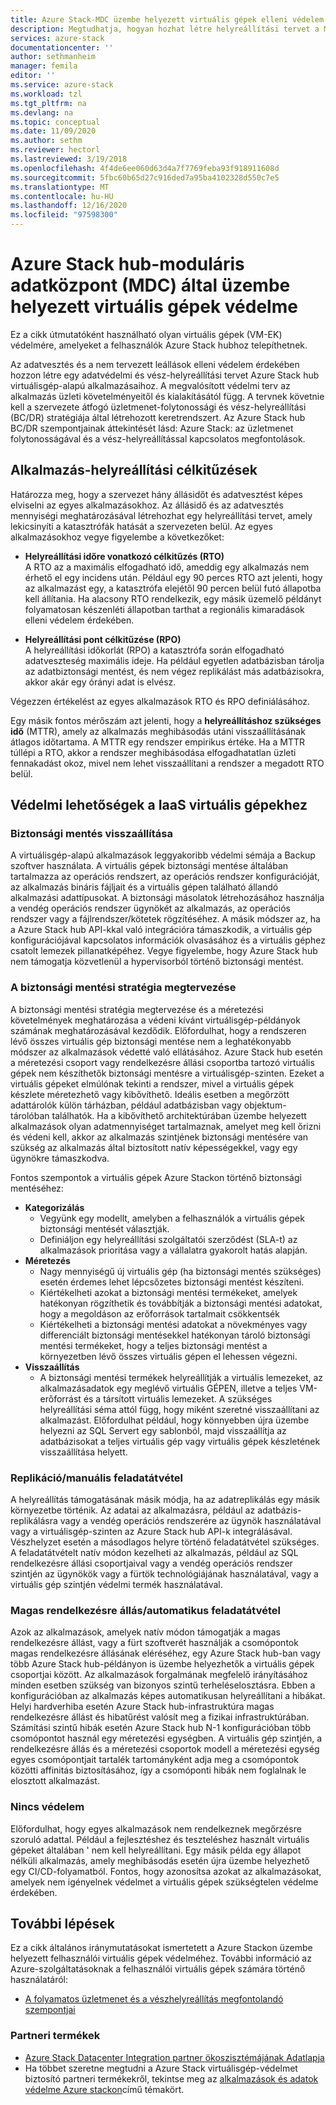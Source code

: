 ```yaml
---
title: Azure Stack-MDC üzembe helyezett virtuális gépek elleni védelem | Microsoft Docs
description: Megtudhatja, hogyan hozhat létre helyreállítási tervet a MDC adatvesztéssel és nem tervezett állásidővel Azure Stack üzembe helyezett virtuális gépek védelme érdekében.
services: azure-stack
documentationcenter: ''
author: sethmanheim
manager: femila
editor: ''
ms.service: azure-stack
ms.workload: tzl
ms.tgt_pltfrm: na
ms.devlang: na
ms.topic: conceptual
ms.date: 11/09/2020
ms.author: sethm
ms.reviewer: hectorl
ms.lastreviewed: 3/19/2018
ms.openlocfilehash: 4f4de6ee060d63d4a7f7769feba93f918911608d
ms.sourcegitcommit: 5fbc60b65d27c916ded7a95ba4102328d550c7e5
ms.translationtype: MT
ms.contentlocale: hu-HU
ms.lasthandoff: 12/16/2020
ms.locfileid: "97598300"
---
```

# <a name="protect-vms-deployed-on-azure-stack-hub---modular-data-center-mdc"></a>Azure Stack hub-moduláris adatközpont (MDC) által üzembe helyezett virtuális gépek védelme

Ez a cikk útmutatóként használható olyan virtuális gépek (VM-EK) védelmére, amelyeket a felhasználók Azure Stack hubhoz telepíthetnek.

Az adatvesztés és a nem tervezett leállások elleni védelem érdekében hozzon létre egy adatvédelmi és vész-helyreállítási tervet Azure Stack hub virtuálisgép-alapú alkalmazásaihoz. A megvalósított védelmi terv az alkalmazás üzleti követelményeitől és kialakításától függ. A tervnek követnie kell a szervezete átfogó üzletmenet-folytonossági és vész-helyreállítási (BC/DR) stratégiája által létrehozott keretrendszert. Az Azure Stack hub BC/DR szempontjainak áttekintését lásd: Azure Stack: az üzletmenet folytonosságával és a vész-helyreállítással kapcsolatos megfontolások.

## <a name="application-recovery-objectives"></a>Alkalmazás-helyreállítási célkitűzések

Határozza meg, hogy a szervezet hány állásidőt és adatvesztést képes elviselni az egyes alkalmazásokhoz. Az állásidő és az adatvesztés mennyiségi meghatározásával létrehozhat egy helyreállítási tervet, amely lekicsinyíti a katasztrófák hatását a szervezeten belül. Az egyes alkalmazásokhoz vegye figyelembe a következőket:

- **Helyreállítási időre vonatkozó célkitűzés (RTO)**\
    A RTO az a maximális elfogadható idő, ameddig egy alkalmazás nem érhető el egy incidens után. Például egy 90 perces RTO azt jelenti, hogy az alkalmazást egy, a katasztrófa elejétől 90 percen belül futó állapotba kell állítania. Ha alacsony RTO rendelkezik, egy másik üzemelő példányt folyamatosan készenléti állapotban tarthat a regionális kimaradások elleni védelem érdekében.

- **Helyreállítási pont célkitűzése (RPO)**\
    A helyreállítási időkorlát (RPO) a katasztrófa során elfogadható adatveszteség maximális ideje. Ha például egyetlen adatbázisban tárolja az adatbiztonsági mentést, és nem végez replikálást más adatbázisokra, akkor akár egy órányi adat is elvész.

Végezzen értékelést az egyes alkalmazások RTO és RPO definiálásához.

Egy másik fontos mérőszám azt jelenti, hogy a **helyreállításhoz szükséges idő** (MTTR), amely az alkalmazás meghibásodás utáni visszaállításának átlagos időtartama. A MTTR egy rendszer empirikus értéke. Ha a MTTR túllépi a RTO, akkor a rendszer meghibásodása elfogadhatatlan üzleti fennakadást okoz, mivel nem lehet visszaállítani a rendszer a megadott RTO belül.

## <a name="protection-options-for-iaas-vms"></a>Védelmi lehetőségek a IaaS virtuális gépekhez

### <a name="backup-restore"></a>Biztonsági mentés visszaállítása

A virtuálisgép-alapú alkalmazások leggyakoribb védelmi sémája a Backup szoftver használata. A virtuális gépek biztonsági mentése általában tartalmazza az operációs rendszert, az operációs rendszer konfigurációját, az alkalmazás bináris fájljait és a virtuális gépen található állandó alkalmazási adattípusokat. A biztonsági másolatok létrehozásához használja a vendég operációs rendszer ügynökét az alkalmazás, az operációs rendszer vagy a fájlrendszer/kötetek rögzítéséhez. A másik módszer az, ha a Azure Stack hub API-kkal való integrációra támaszkodik, a virtuális gép konfigurációjával kapcsolatos információk olvasásához és a virtuális géphez csatolt lemezek pillanatképéhez. Vegye figyelembe, hogy Azure Stack hub nem támogatja közvetlenül a hypervisorból történő biztonsági mentést.

### <a name="planning-your-backup-strategy"></a>A biztonsági mentési stratégia megtervezése

A biztonsági mentési stratégia megtervezése és a méretezési követelmények meghatározása a védeni kívánt virtuálisgép-példányok számának meghatározásával kezdődik. Előfordulhat, hogy a rendszeren lévő összes virtuális gép biztonsági mentése nem a leghatékonyabb módszer az alkalmazások védetté való ellátásához. Azure Stack hub esetén a méretezési csoport vagy rendelkezésre állási csoportba tartozó virtuális gépek nem készíthetők biztonsági mentésre a virtuálisgép-szinten. Ezeket a virtuális gépeket elmúlónak tekinti a rendszer, mivel a virtuális gépek készlete méretezhető vagy kibővíthető. Ideális esetben a megőrzött adattárolók külön tárházban, például adatbázisban vagy objektum-tárolóban találhatók. Ha a kibővíthető architektúrában üzembe helyezett alkalmazások olyan adatmennyiséget tartalmaznak, amelyet meg kell őrizni és védeni kell, akkor az alkalmazás szintjének biztonsági mentésére van szükség az alkalmazás által biztosított natív képességekkel, vagy egy ügynökre támaszkodva.

Fontos szempontok a virtuális gépek Azure Stackon történő biztonsági mentéséhez:

- **Kategorizálás**
  - Vegyünk egy modellt, amelyben a felhasználók a virtuális gépek biztonsági mentését választják.
  - Definiáljon egy helyreállítási szolgáltatói szerződést (SLA-t) az alkalmazások prioritása vagy a vállalatra gyakorolt hatás alapján.
- **Méretezés**
  - Nagy mennyiségű új virtuális gép (ha biztonsági mentés szükséges) esetén érdemes lehet lépcsőzetes biztonsági mentést készíteni.
  - Kiértékelheti azokat a biztonsági mentési termékeket, amelyek hatékonyan rögzíthetik és továbbítják a biztonsági mentési adatokat, hogy a megoldáson az erőforrások tartalmait csökkentsék
  - Kiértékelheti a biztonsági mentési adatokat a növekményes vagy differenciált biztonsági mentésekkel hatékonyan tároló biztonsági mentési termékeket, hogy a teljes biztonsági mentést a környezetben lévő összes virtuális gépen el lehessen végezni.
- **Visszaállítás**
  - A biztonsági mentési termékek helyreállítják a virtuális lemezeket, az alkalmazásadatok egy meglévő virtuális GÉPEN, illetve a teljes VM-erőforrást és a társított virtuális lemezeket. A szükséges helyreállítási séma attól függ, hogy miként szeretné visszaállítani az alkalmazást. Előfordulhat például, hogy könnyebben újra üzembe helyezni az SQL Servert egy sablonból, majd visszaállítja az adatbázisokat a teljes virtuális gép vagy virtuális gépek készletének visszaállítása helyett.

### <a name="replicationmanual-failover"></a>Replikáció/manuális feladatátvétel

A helyreállítás támogatásának másik módja, ha az adatreplikálás egy másik környezetbe történik. Az adatai az alkalmazásra, például az adatbázis-replikálásra vagy a vendég operációs rendszerére az ügynök használatával vagy a virtuálisgép-szinten az Azure Stack hub API-k integrálásával. Vészhelyzet esetén a másodlagos helyre történő feladatátvétel szükséges. A feladatátvételt natív módon kezelheti az alkalmazás, például az SQL rendelkezésre állási csoportjaival vagy a vendég operációs rendszer szintjén az ügynökök vagy a fürtök technológiájának használatával, vagy a virtuális gép szintjén védelmi termék használatával.

### <a name="high-availabilityautomatic-failover"></a>Magas rendelkezésre állás/automatikus feladatátvétel

Azok az alkalmazások, amelyek natív módon támogatják a magas rendelkezésre állást, vagy a fürt szoftverét használják a csomópontok magas rendelkezésre állásának eléréséhez, egy Azure Stack hub-ban vagy több Azure Stack hub-példányon is üzembe helyezhetők a virtuális gépek csoportjai között. Az alkalmazások forgalmának megfelelő irányításához minden esetben szükség van bizonyos szintű terheléselosztásra. Ebben a konfigurációban az alkalmazás képes automatikusan helyreállítani a hibákat. Helyi hardverhiba esetén Azure Stack hub-infrastruktúra magas rendelkezésre állást és hibatűrést valósít meg a fizikai infrastruktúrában. Számítási szintű hibák esetén Azure Stack hub N-1 konfigurációban több csomópontot használ egy méretezési egységben. A virtuális gép szintjén, a rendelkezésre állás és a méretezési csoportok modell a méretezési egység egyes csomópontjait tartalék tartományként adja meg a csomópontok közötti affinitás biztosításához, így a csomóponti hibák nem foglalnak le elosztott alkalmazást.

### <a name="no-protection"></a>Nincs védelem

Előfordulhat, hogy egyes alkalmazások nem rendelkeznek megőrzésre szoruló adattal. Például a fejlesztéshez és teszteléshez használt virtuális gépeket általában \' nem kell helyreállítani. Egy másik példa egy állapot nélküli alkalmazás, amely meghibásodás esetén újra üzembe helyezhető egy CI/CD-folyamatból. Fontos, hogy azonosítsa azokat az alkalmazásokat, amelyek nem igényelnek védelmet a virtuális gépek szükségtelen védelme érdekében.

<!-- ## Recommended topologies

Important considerations for your Azure Stack deployment: -->

## <a name="next-steps"></a>További lépések

Ez a cikk általános iránymutatásokat ismertetett a Azure Stackon üzembe helyezett felhasználói virtuális gépek védelméhez. További információ az Azure-szolgáltatásoknak a felhasználói virtuális gépek számára történő használatáról:

- [A folyamatos üzletmenet és a vészhelyreállítás megfontolandó szempontjai](https://aka.ms/azurestackbcdrconsiderationswp)

### <a name="partner-products"></a>Partneri termékek

- [Azure Stack Datacenter Integration partner ökoszisztémájának Adatlapja](https://aka.ms/azurestackbcdrpartners)
- Ha többet szeretne megtudni a Azure Stack virtuálisgép-védelmet biztosító partneri termékekről, tekintse meg az [alkalmazások és adatok védelme Azure stackon](https://azure.microsoft.com/blog/protecting-applications-and-data-on-azure-stack/)című témakört.
